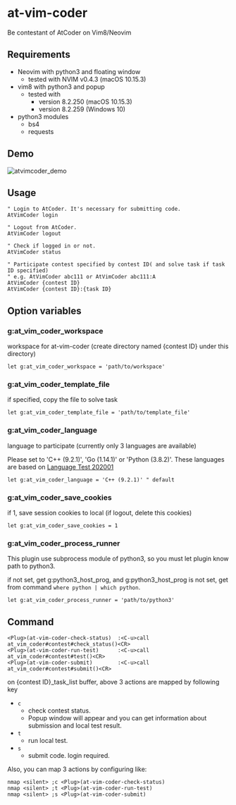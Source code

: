 # at-vim-coder
Be contestant of AtCoder on Vim8/Neovim

## Requirements
- Neovim with python3 and floating window
  - tested with NVIM v0.4.3 (macOS 10.15.3)
- vim8 with python3 and popup
  - tested with
    - version 8.2.250 (macOS 10.15.3)
    - version 8.2.259 (Windows 10)
- python3 modules
  - bs4
  - requests

## Demo
![atvimcoder_demo](https://user-images.githubusercontent.com/46083154/76198792-0d585100-6232-11ea-9e8b-e89e5531983a.gif)

## Usage
```vim
" Login to AtCoder. It's necessary for submitting code.
AtVimCoder login

" Logout from AtCoder.
AtVimCoder logout

" Check if logged in or not.
AtVimCoder status

" Participate contest specified by contest ID( and solve task if task ID specified)
" e.g. AtVimCoder abc111 or AtVimCoder abc111:A
AtVimCoder {contest ID}
AtVimCoder {contest ID}:{task ID}
```

## Option variables
### g:at_vim_coder_workspace
workspace for at-vim-coder (create directory named {contest ID} under this directory)
```vim
let g:at_vim_coder_workspace = 'path/to/workspace'
```

### g:at_vim_coder_template_file
if specified, copy the file to solve task
```vim
let g:at_vim_coder_template_file = 'path/to/template_file'
```
### g:at_vim_coder_language
language to participate (currently only 3 languages are available)

Please set to 'C++ (9.2.1)', 'Go (1.14.1)' or 'Python (3.8.2)'.
These languages are based on [Language Test 202001](https://atcoder.jp/contests/language-test-202001/)
```vim
let g:at_vim_coder_language = 'C++ (9.2.1)' " default
```

### g:at_vim_coder_save_cookies
if 1, save session cookies to local (if logout, delete this cookies)
```vim
let g:at_vim_coder_save_cookies = 1
```

### g:at_vim_coder_process_runner
This plugin use subprocess module of python3,
so you must let plugin know path to python3.

if not set, get g:python3_host_prog, and g:python3_host_prog is not set, get from command `where python | which python`.
```vim
let g:at_vim_coder_process_runner = 'path/to/python3'
```

## Command
```vim
<Plug>(at-vim-coder-check-status)  :<C-u>call at_vim_coder#contest#check_status()<CR>
<Plug>(at-vim-coder-run-test)      :<C-u>call at_vim_coder#contest#test()<CR>
<Plug>(at-vim-coder-submit)        :<C-u>call at_vim_coder#contest#submit()<CR>
```

on {contest ID}_task_list buffer, above 3 actions are mapped by following key
- `c`
  - check contest status.
  - Popup window will appear and you can get information about submission and local test result.
- `t`
  - run local test.
- `s`
  - submit code. login required.

Also, you can map 3 actions by configuring like:
```vim
nmap <silent> ;c <Plug>(at-vim-coder-check-status)
nmap <silent> ;t <Plug>(at-vim-coder-run-test)
nmap <silent> ;s <Plug>(at-vim-coder-submit)
```
